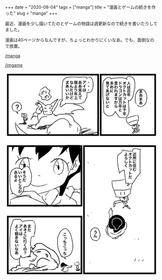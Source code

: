 +++
date = "2020-08-04"
tags = ["manga"]
title = "漫画とゲームの続きを作った"
slug = "manga"
+++

最近、漫画を少し描いてたのとゲームの物語は週更新なので続きを書いたりしてました。

漫画は40ページからなんですが、ちょっとわかりにくいなあ。でも、面倒なので放置。

[/manga](/manga)

[/imgame](/imgame)

![](/manga/48.png)
